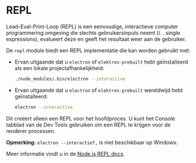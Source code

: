 # REPL

Lead-Eval-Print-Loop (REPL) is een eenvoudige, interactieve computer programmering omgeving die slechts gebruikersinputs neemt (i. . single expressions), evalueert deze en geeft het resultaat weer aan de gebruiker.

De `repl` module biedt een REPL implementatie die kan worden gebruikt met:

* Ervan uitgaande dat u `electron` of `elektron-prebuilt` hebt geïnstalleerd als een lokale projectafhankelijkheid:

  ```sh
  ./node_modules/.bin/electron --interactive
  ```
* Ervan uitgaande dat u `electron` of `elektron-prebuilt` wereldwijd hebt geïnstalleerd:

  ```sh
  electron --interactive
  ```

Dit creëert alleen een REPL voor het hoofdproces. U kunt het Console tabblad van de Dev Tools gebruiken om een REPL te krijgen voor de renderer processen.

**Opmerking:** `electron --interactief,` is niet beschikbaar op Windows.

Meer informatie vindt u in de [Node.js REPL docs](https://nodejs.org/dist/latest/docs/api/repl.html).
